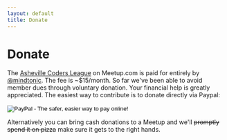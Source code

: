 ```yaml
---
layout: default
title: Donate
---
```


# Donate

The [Asheville Coders League](http://www.meetup.com/Asheville-Coders-League) on Meetup.com is paid for entirely by [@mindtonic](http://mindtonic.net). The fee is ~$15/month. So far we've been able to avoid member dues through voluntary donation. Your financial help is greatly appreciated. The easiest way to contribute is to donate directly via Paypal:

<form action="https://www.paypal.com/cgi-bin/webscr" method="post" target="_top">
<input type="hidden" name="cmd" value="_s-xclick">
<input type="hidden" name="hosted_button_id" value="YTUD3MGFG8QAS">
<input type="image" src="https://www.paypalobjects.com/en_US/i/btn/btn_donate_LG.gif" border="0" name="submit" alt="PayPal - The safer, easier way to pay online!">
<img alt="" border="0" src="https://www.paypalobjects.com/en_US/i/scr/pixel.gif" width="1" height="1">
</form>

Alternatively you can bring cash donations to a Meetup and we'll <strike>promptly spend it on pizza</strike> make sure it gets to the right hands.
